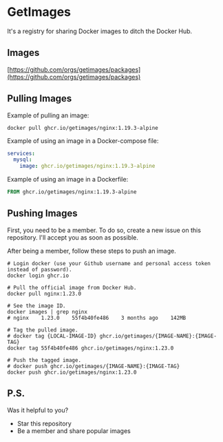 # GetImages

It's a registry for sharing Docker images to ditch the Docker Hub.

## Images

[https://github.com/orgs/getimages/packages](https://github.com/orgs/getimages/packages)

## Pulling Images

Example of pulling an image:

```shell
docker pull ghcr.io/getimages/nginx:1.19.3-alpine
```

Example of using an image in a Docker-compose file:

```yaml
services:
  mysql:
    image: ghcr.io/getimages/nginx:1.19.3-alpine
```

Example of using an image in a Dockerfile:

```Dockerfile
FROM ghcr.io/getimages/nginx:1.19.3-alpine
```

## Pushing Images

First, you need to be a member.
To do so, create a new issue on this repository.
I'll accept you as soon as possible.

After being a member, follow these steps to push an image.

```shell
# Login docker (use your Github username and personal access token instead of password).
docker login ghcr.io

# Pull the official image from Docker Hub.
docker pull nginx:1.23.0

# See the image ID.
docker images | grep nginx
# nginx    1.23.0    55f4b40fe486    3 months ago    142MB

# Tag the pulled image.
# docker tag {LOCAL-IMAGE-ID} ghcr.io/getimages/{IMAGE-NAME}:{IMAGE-TAG}
docker tag 55f4b40fe486 ghcr.io/getimages/nginx:1.23.0

# Push the tagged image.
# docker push ghcr.io/getimages/{IMAGE-NAME}:{IMAGE-TAG}
docker push ghcr.io/getimages/nginx:1.23.0
```

## P.S.

Was it helpful to you?
* Star this repository
* Be a member and share popular images
